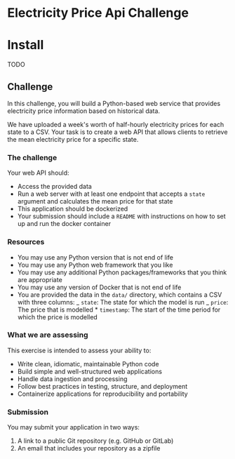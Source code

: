 # Electricity Price Api Challenge

# Install

TODO

## Challenge

In this challenge, you will build a Python-based web service that provides electricity
price information based on historical data.

We have uploaded a week's worth of half-hourly electricity prices for each state to a
CSV. Your task is to create a web API that allows clients to retrieve the
mean electricity price for a specific state.

### The challenge

Your web API should:

- Access the provided data
- Run a web server with at least one endpoint that accepts a `state` argument and
  calculates the mean price for that state
- This application should be dockerized
- Your submission should include a `README` with instructions on how to set up and run
  the docker container

### Resources

- You may use any Python version that is not end of life
- You may use any Python web framework that you like
- You may use any additional Python packages/frameworks that you think are appropriate
- You may use any version of Docker that is not end of life
- You are provided the data in the `data/` directory, which contains a CSV with three
  columns:
  _ `state`: The state for which the model is run
  _ `price`: The price that is modelled \* `timestamp`: The start of the time period for which the price is modelled

### What we are assessing

This exercise is intended to assess your ability to:

- Write clean, idiomatic, maintainable Python code
- Build simple and well-structured web applications
- Handle data ingestion and processing
- Follow best practices in testing, structure, and deployment
- Containerize applications for reproducibility and portability

### Submission

You may submit your application in two ways:

1. A link to a public Git repository (e.g. GitHub or GitLab)
2. An email that includes your repository as a zipfile
